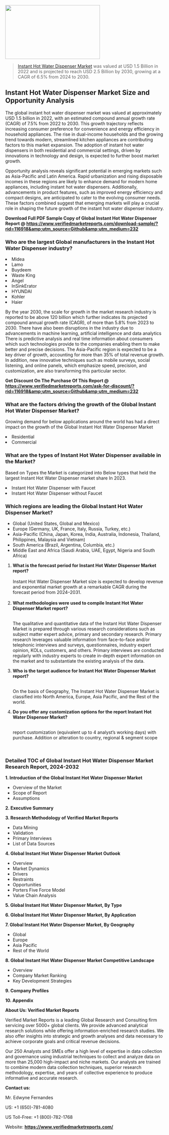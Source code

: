 <img src="https://ffe5etoiles.com/wp-content/uploads/2024/12/MST1-300x171.png" alt="" width="300" height="171" class="alignnone size-medium wp-image-20088" /><blockquote><p><p><a href="https://www.verifiedmarketreports.com/download-sample/?rid=116918&utm_source=Github&utm_medium=232" target="_blank">Instant Hot Water Dispenser Market</a> was valued at USD 1.5 Billion in 2022 and is projected to reach USD 2.5 Billion by 2030, growing at a CAGR of 6.5% from 2024 to 2030.</p></blockquote><p><h2>Instant Hot Water Dispenser Market Size and Opportunity Analysis</h2><p>The global instant hot water dispenser market was valued at approximately USD 1.5 billion in 2022, with an estimated compound annual growth rate (CAGR) of 7.5% from 2022 to 2030. This growth trajectory reflects increasing consumer preference for convenience and energy efficiency in household appliances. The rise in dual-income households and the growing trend towards modern, streamlined kitchen appliances are contributing factors to this market expansion. The adoption of instant hot water dispensers in both residential and commercial settings, driven by innovations in technology and design, is expected to further boost market growth.</p><p>Opportunity analysis reveals significant potential in emerging markets such as Asia-Pacific and Latin America. Rapid urbanization and rising disposable incomes in these regions are likely to enhance demand for modern home appliances, including instant hot water dispensers. Additionally, advancements in product features, such as improved energy efficiency and compact designs, are anticipated to cater to the evolving consumer needs. These factors combined suggest that emerging markets will play a crucial role in shaping the future growth of the instant hot water dispenser industry.</p></p><p class=""><strong>Download Full PDF Sample Copy of Global Instant Hot Water Dispenser Report @ <a href="https://www.verifiedmarketreports.com/download-sample/?rid=116918&amp;utm_source=Github&amp;utm_medium=232" target="_blank">https://www.verifiedmarketreports.com/download-sample/?rid=116918&amp;utm_source=Github&amp;utm_medium=232</a></strong></p><h3 id="" class="">Who are the largest Global manufacturers in the Instant Hot Water Dispenser industry?</h3><p><li>Midea</li><li> Lamo</li><li> Buydeem</li><li> Waste King</li><li> Angel</li><li> InSinkErator</li><li> HYUNDAI</li><li> Kohler</li><li> Haier</li></p><div class=""><div class="" dir="" data-message-author-role="" data-message-id="" data-message-model-slug=""><div class=""><div class=""><div class=""><div class="" dir="" data-message-author-role="" data-message-id="" data-message-model-slug=""><div class=""><div class=""><p>By the year 2030, the scale for growth in the market research industry is reported to be above 120 billion which further indicates its projected compound annual growth rate (CAGR), of more than 5.8% from 2023 to 2030. There have also been disruptions in the industry due to advancements in machine learning, artificial intelligence and data analytics There is predictive analysis and real time information about consumers which such technologies provide to the companies enabling them to make better and precise decisions. The Asia-Pacific region is expected to be a key driver of growth, accounting for more than 35% of total revenue growth. In addition, new innovative techniques such as mobile surveys, social listening, and online panels, which emphasize speed, precision, and customization, are also transforming this particular sector.</p><p><strong>Get Discount On The Purchase Of This Report @&nbsp; <a href="https://www.verifiedmarketreports.com/ask-for-discount/?rid=116918&amp;utm_source=Github&amp;utm_medium=232" target="_blank">https://www.verifiedmarketreports.com/ask-for-discount/?rid=116918&amp;utm_source=Github&amp;utm_medium=232</a></strong></p></div></div></div></div></div></div></div></div><h3 id="" class="">What are the factors driving the growth of the Global Instant Hot Water Dispenser Market?</h3><p id="" class="">Growing demand for below applications around the world has had a direct impact on the growth of the Global Instant Hot Water Dispenser Market</p><p id="" class=""><li>Residential</li><li> Commercial</li></p><h3 id="" class="">What are the types of Instant Hot Water Dispenser available in the Market?</h3><p id="" class="">Based on Types the Market is categorized into Below types that held the largest Instant Hot Water Dispenser market share In 2023.</p><p id="" class=""><li>Instant Hot Water Dispenser with Faucet</li><li> Instant Hot Water Dispenser without Faucet</li></p><h3 id="" class="">Which regions are leading the Global Instant Hot Water Dispenser Market?</h3><ul><li>Global (United States, Global and Mexico)</li><li>Europe (Germany, UK, France, Italy, Russia, Turkey, etc.)</li><li>Asia-Pacific (China, Japan, Korea, India, Australia, Indonesia, Thailand, Philippines, Malaysia and Vietnam)</li><li>South America (Brazil, Argentina, Columbia, etc.)</li><li>Middle East and Africa (Saudi Arabia, UAE, Egypt, Nigeria and South Africa)</li></ul><p><ol><li><strong>What is the forecast period for Instant Hot Water Dispenser Market report?<br /></strong><br /><span data-sheets-root="1" data-sheets-value="{&quot;1&quot;:2,&quot;2&quot;:&quot;XXXX size is expected to develop revenue and exponential market growth at a remarkable CAGR during the forecast period from 2024&ndash;2030.&quot;}" data-sheets-userformat="{&quot;2&quot;:12674,&quot;4&quot;:{&quot;1&quot;:2,&quot;2&quot;:16776960},&quot;10&quot;:2,&quot;11&quot;:0,&quot;15&quot;:&quot;Arial&quot;,&quot;16&quot;:12}">Instant Hot Water Dispenser Market size is expected to develop revenue and exponential market growth at a remarkable CAGR during the forecast period from 2024&ndash;2031.</span><br /><br /></li><li><strong>What methodologies were used to compile Instant Hot Water Dispenser Market report?<br /><br /></strong><p>The qualitative and quantitative data of the&nbsp;Instant Hot Water Dispenser Market is prepared through various research considerations such as subject matter expert advice, primary and secondary research. Primary research leverages valuable information from face-to-face and/or telephonic interviews and surveys, questionnaires, industry expert opinion, KOLs, customers, and others. Primary interviews are conducted regularly with industry experts to create in-depth expert information on the market and to substantiate the existing analysis of the data.&nbsp;</p></li><li><strong>Who is the target audience for Instant Hot Water Dispenser Market report?<br /><br /></strong><p>On the basis of Geography, The&nbsp;Instant Hot Water Dispenser Market is classified into North America, Europe, Asia Pacific, and the Rest of the world.</p></li><li><strong>Do you offer any customization options for the report Instant Hot Water Dispenser Market?<br /><br /></strong><p>report customization (equivalent up to 4 analyst&rsquo;s working days) with purchase. Addition or alteration to country, regional &amp; segment scope</p><p>&nbsp;</p></li></ol></p><h3 id="" class="">Detailed TOC of Global Instant Hot Water Dispenser Market Research Report, 2024-2032</h3><p id="" class=""><strong>1. Introduction of the Global Instant Hot Water Dispenser Market</strong></p><ul><li>Overview of the Market</li><li>Scope of Report</li><li>Assumptions</li></ul><p id="" class=""><strong>2. Executive Summary</strong></p><p id="" class=""><strong>3. Research Methodology of&nbsp;Verified Market Reports</strong></p><ul><li>Data Mining</li><li>Validation</li><li>Primary Interviews</li><li>List of Data Sources</li></ul><p id="" class=""><strong>4. Global Instant Hot Water Dispenser Market Outlook</strong></p><ul><li>Overview</li><li>Market Dynamics</li><li>Drivers</li><li>Restraints</li><li>Opportunities</li><li>Porters Five Force Model</li><li>Value Chain Analysis</li></ul><p id="" class=""><strong>5. Global Instant Hot Water Dispenser Market, By&nbsp;Type</strong></p><p id="" class=""><strong>6. Global Instant Hot Water Dispenser Market, By Application</strong></p><p id="" class=""><strong>7. Global Instant Hot Water Dispenser Market, By Geography</strong></p><ul><li>Global</li><li>Europe</li><li>Asia Pacific</li><li>Rest of the World</li></ul><p id="" class=""><strong>8. Global Instant Hot Water Dispenser Market Competitive Landscape</strong></p><ul><li>Overview</li><li>Company Market Ranking</li><li>Key Development Strategies</li></ul><p id="" class=""><strong>9. Company Profiles</strong></p><p id="" class=""><strong>10. Appendix</strong></p><p id="" class=""><strong>About Us: Verified Market Reports</strong></p><p id="" class="">Verified Market Reports is a leading Global Research and Consulting firm servicing over 5000+ global clients. We provide advanced analytical research solutions while offering information-enriched research studies. We also offer insights into strategic and growth analyses and data necessary to achieve corporate goals and critical revenue decisions.</p><p id="" class="">Our 250 Analysts and SMEs offer a high level of expertise in data collection and governance using industrial techniques to collect and analyze data on more than 25,000 high-impact and niche markets. Our analysts are trained to combine modern data collection techniques, superior research methodology, expertise, and years of collective experience to produce informative and accurate research.</p><p id="" class=""><strong>Contact us:</strong></p><p id="" class="">Mr. Edwyne Fernandes</p><p id="" class="">US: +1 (650)-781-4080</p><p id="" class="">US Toll-Free: +1 (800)-782-1768</p><p id="" class="">Website: <a target="" data-test-app-aware-link=""><strong>https://www.verifiedmarketreports.com/</strong></a></p>
